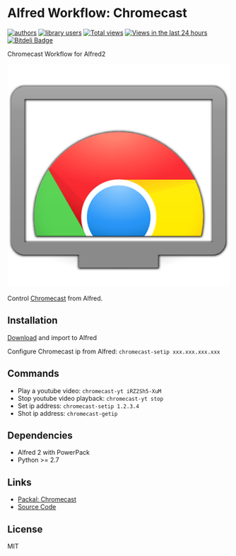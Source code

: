 Alfred Workflow: Chromecast
===========================

[![authors](https://sourcegraph.com/api/repos/github.com/moul/alfred-workflow-chromecast/badges/authors.png)](https://sourcegraph.com/github.com/moul/alfred-workflow-chromecast)
[![library users](https://sourcegraph.com/api/repos/github.com/moul/alfred-workflow-chromecast/badges/library-users.png)](https://sourcegraph.com/github.com/moul/alfred-workflow-chromecast)
[![Total views](https://sourcegraph.com/api/repos/github.com/moul/alfred-workflow-chromecast/counters/views.png)](https://sourcegraph.com/github.com/moul/alfred-workflow-chromecast)
[![Views in the last 24 hours](https://sourcegraph.com/api/repos/github.com/moul/alfred-workflow-chromecast/counters/views-24h.png)](https://sourcegraph.com/github.com/moul/alfred-workflow-chromecast)
[![Bitdeli Badge](https://d2weczhvl823v0.cloudfront.net/moul/alfred-workflow-chromecast/trend.png)](https://bitdeli.com/free "Bitdeli Badge")

Chromecast Workflow for Alfred2

<img src="https://raw.githubusercontent.com/moul/alfred-workflow-chromecast/master/screenshots/logo.png" />

Control [Chromecast](http://www.google.com/intl/fr/chrome/devices/chromecast/index.html) from Alfred.

Installation
------------

[Download](https://github.com/moul/alfred-workflow-chromecast/raw/master/Chromecast.alfredworkflow) and import to Alfred

Configure Chromecast ip from Alfred: `chromecast-setip xxx.xxx.xxx.xxx`

Commands
--------

- Play a youtube video: `chromecast-yt iRZ2Sh5-XuM`
- Stop youtube video playback: `chromecast-yt stop`
- Set ip address: `chromecast-setip 1.2.3.4`
- Shot ip address: `chromecast-getip`

Dependencies
------------

- Alfred 2 with PowerPack
- Python >= 2.7

Links
-----

- [Packal: Chromecast](http://www.packal.org/workflow/chromecast)
- [Source Code](https://github.com/moul/alfred-workflow-chromecast/)

License
-------

MIT
